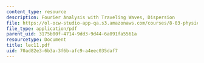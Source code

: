 ```yaml
---
content_type: resource
description: Fourier Analysis with Traveling Waves, Dispersion
file: https://ol-ocw-studio-app-qa.s3.amazonaws.com/courses/8-03-physics-iii-spring-2003/70ad82e36b3a3f6bafc9a4eec035daf7_lec11.pdf
file_type: application/pdf
parent_uid: 3175b00f-4714-9dd3-9d44-6a091fa5561a
resourcetype: Document
title: lec11.pdf
uid: 70ad82e3-6b3a-3f6b-afc9-a4eec035daf7
---
```

